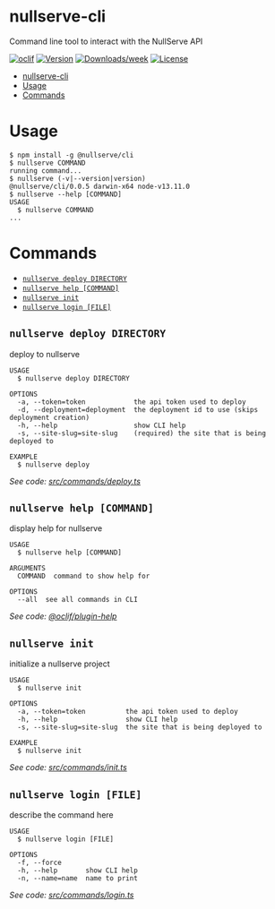 # nullserve-cli

Command line tool to interact with the NullServe API

[![oclif](https://img.shields.io/badge/cli-oclif-informational.svg?style=for-the-badge)](https://oclif.io)
[![Version](https://img.shields.io/npm/v/@nullserve/cli.svg?style=for-the-badge&logo=npm)](https://npmjs.org/package/nullserve-cli)
[![Downloads/week](https://img.shields.io/npm/dw/@nullserve/cli.svg?style=for-the-badge&logo=npm)](https://npmjs.org/package/nullserve-cli)
[![License](https://img.shields.io/npm/l/@nullserve/cli.svg?style=for-the-badge&logo=apache)](https://github.com/nullserve/nullserve-cli/blob/master/package.json)

<!-- prettier-ignore-start -->
<!-- toc -->
* [nullserve-cli](#nullserve-cli)
* [Usage](#usage)
* [Commands](#commands)
<!-- tocstop -->
<!-- prettier-ignore-end -->

# Usage

<!-- prettier-ignore -->
<!-- usage -->
```sh-session
$ npm install -g @nullserve/cli
$ nullserve COMMAND
running command...
$ nullserve (-v|--version|version)
@nullserve/cli/0.0.5 darwin-x64 node-v13.11.0
$ nullserve --help [COMMAND]
USAGE
  $ nullserve COMMAND
...
```
<!-- usagestop -->
<!-- prettier-ignore-end -->

# Commands

<!-- prettier-ignore-start -->
<!-- commands -->
* [`nullserve deploy DIRECTORY`](#nullserve-deploy-directory)
* [`nullserve help [COMMAND]`](#nullserve-help-command)
* [`nullserve init`](#nullserve-init)
* [`nullserve login [FILE]`](#nullserve-login-file)

## `nullserve deploy DIRECTORY`

deploy to nullserve

```
USAGE
  $ nullserve deploy DIRECTORY

OPTIONS
  -a, --token=token            the api token used to deploy
  -d, --deployment=deployment  the deployment id to use (skips deployment creation)
  -h, --help                   show CLI help
  -s, --site-slug=site-slug    (required) the site that is being deployed to

EXAMPLE
  $ nullserve deploy
```

_See code: [src/commands/deploy.ts](https://github.com/nullserve/nullserve-cli/blob/v0.0.5/src/commands/deploy.ts)_

## `nullserve help [COMMAND]`

display help for nullserve

```
USAGE
  $ nullserve help [COMMAND]

ARGUMENTS
  COMMAND  command to show help for

OPTIONS
  --all  see all commands in CLI
```

_See code: [@oclif/plugin-help](https://github.com/oclif/plugin-help/blob/v2.2.3/src/commands/help.ts)_

## `nullserve init`

initialize a nullserve project

```
USAGE
  $ nullserve init

OPTIONS
  -a, --token=token          the api token used to deploy
  -h, --help                 show CLI help
  -s, --site-slug=site-slug  the site that is being deployed to

EXAMPLE
  $ nullserve init
```

_See code: [src/commands/init.ts](https://github.com/nullserve/nullserve-cli/blob/v0.0.5/src/commands/init.ts)_

## `nullserve login [FILE]`

describe the command here

```
USAGE
  $ nullserve login [FILE]

OPTIONS
  -f, --force
  -h, --help       show CLI help
  -n, --name=name  name to print
```

_See code: [src/commands/login.ts](https://github.com/nullserve/nullserve-cli/blob/v0.0.5/src/commands/login.ts)_
<!-- commandsstop -->
<!-- prettier-ignore-end -->
